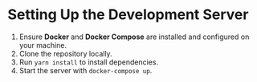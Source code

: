 # Setting Up the Development Server

1. Ensure **Docker** and **Docker Compose** are installed and configured on your machine.
2. Clone the repository locally.
3. Run `yarn install` to install dependencies.
4. Start the server with `docker-compose up`.

